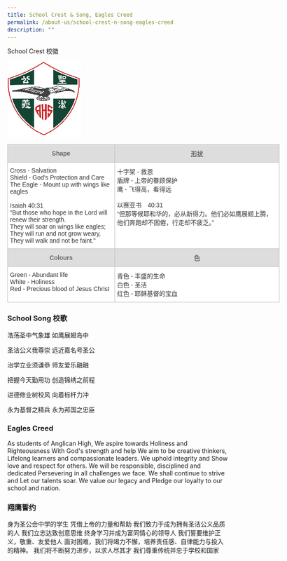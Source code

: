 ```yaml
---
title: School Crest & Song, Eagles Creed
permalink: /about-us/school-crest-n-song-eagles-creed
description: ""
---
```

School Crest 校徽

<img src="images/AHS%20LOGO.gif">


<table class="tg" style="border-collapse:collapse;border-spacing:0;table-layout: fixed; width: 622px"><colgroup><col style="width: 245.003906px"><col style="width: 377.003906px"></colgroup><thead><tr><th style="background-color:#DDD;border-color:#c0c0c0;border-style:solid;border-width:1px;color:#666;font-family:Arial, sans-serif;font-size:14px;font-weight:bold;overflow:hidden;padding:10px 5px;text-align:center;vertical-align:middle;word-break:normal"><span style="color:#666;background-color:#DDD">Shape</span></th><th style="background-color:#DDD;border-color:#c0c0c0;border-style:solid;border-width:1px;color:#666;font-family:Arial, sans-serif;font-size:14px;font-weight:bold;overflow:hidden;padding:10px 5px;text-align:center;text-decoration:underline;vertical-align:middle;word-break:normal"><span style="color:#666;background-color:#DDD">形状</span></th></tr></thead><tbody><tr><td style="background-color:#ffffff;border-color:#c0c0c0;border-style:solid;border-width:1px;color:#333;font-family:Arial, sans-serif;font-size:14px;overflow:hidden;padding:10px 5px;text-align:left;vertical-align:top;word-break:normal">Cross - Salvation<br>Shield - God's Protection and Care<br>The Eagle - Mount up with wings like eagles<br><br>Isaiah 40:31<br>"But those who hope in the Lord will renew their strength.<br>They will soar on wings like eagles;<br>They will run and not grow weary,<br>They will walk and not be faint."</td><td style="background-color:#ffffff;border-color:#c0c0c0;border-style:solid;border-width:1px;color:#333;font-family:Arial, sans-serif;font-size:14px;overflow:hidden;padding:10px 5px;text-align:left;vertical-align:top;word-break:normal">十字架 - 救恩<br>盾牌 - 上帝的眷顾保护<br>鹰 - 飞得高，看得远<br><br>以赛亚书　40:31<br>“但那等候耶和华的，必从新得力。他们必如鹰展翅上腾，<br>他们奔跑却不困倦，行走却不疲乏。”<br></td></tr><tr><td style="background-color:#DDD;border-color:#c0c0c0;border-style:solid;border-width:1px;color:#666;font-family:Arial, sans-serif;font-size:14px;font-weight:bold;overflow:hidden;padding:10px 5px;text-align:center;vertical-align:middle;word-break:normal"><span style="color:#666;background-color:#DDD">Colours</span></td><td style="background-color:#DDD;border-color:#c0c0c0;border-style:solid;border-width:1px;color:#666;font-family:Arial, sans-serif;font-size:14px;font-weight:bold;overflow:hidden;padding:10px 5px;text-align:center;vertical-align:middle;word-break:normal"><span style="color:#666;background-color:#DDD">色</span></td></tr><tr><td style="background-color:#ffffff;border-color:#c0c0c0;border-style:solid;border-width:1px;color:#333;font-family:Arial, sans-serif;font-size:14px;overflow:hidden;padding:10px 5px;text-align:left;vertical-align:top;word-break:normal">Green - Abundant life<br>White - Holiness<br>Red - Precious blood of Jesus Christ</td><td style="background-color:#ffffff;border-color:#c0c0c0;border-style:solid;border-width:1px;color:#333;font-family:Arial, sans-serif;font-size:14px;overflow:hidden;padding:10px 5px;text-align:left;vertical-align:top;word-break:normal">青色 - 丰盛的生命<br>白色 - 圣洁<br>红色 - 耶稣基督的宝血</td></tr></tbody></table>


### School Song 校歌

浩荡圣中气象雄 如鹰展翅岛中

圣洁公义我尊崇 远近嘉名号圣公

治学立业须谦恭 师友爱乐融融

把握今天勤用功 创造锦绣之前程

进德修业树校风 向着标杆力冲

永为基督之精兵 永为邦国之忠臣


### Eagles Creed

As students of Anglican High,
We aspire towards Holiness and Righteousness
With God's strength and help
We aim to be creative thinkers,
Lifelong learners and compassionate leaders.
We uphold integrity and
Show love and respect for others.
We will be responsible, disciplined and dedicated
Persevering in all challenges we face.
We shall continue to strive and
Let our talents soar.
We value our legacy and
Pledge our loyalty to our school and nation.

### 翔鹰誓约

身为圣公会中学的学生
凭借上帝的力量和帮助
我们致力于成为拥有圣洁公义品质的人
我们立志达致创意思维
终身学习并成为富同情心的领导人
我们誓要维护正义，敬重、友爱他人
面对困难，我们将竭力不懈，培养责任感、自律能力与投入的精神。
我们将不断努力进步，以求人尽其才
我们尊重传统并忠于学校和国家